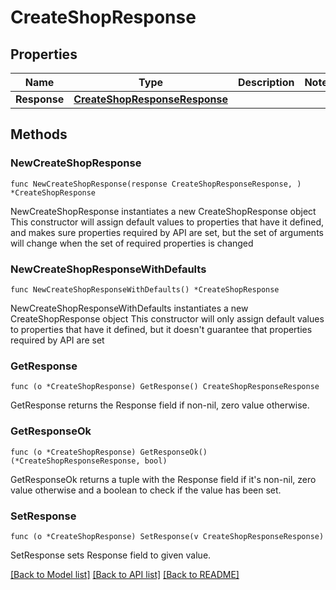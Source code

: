 # CreateShopResponse

## Properties

Name | Type | Description | Notes
------------ | ------------- | ------------- | -------------
**Response** | [**CreateShopResponseResponse**](CreateShopResponseResponse.md) |  | 

## Methods

### NewCreateShopResponse

`func NewCreateShopResponse(response CreateShopResponseResponse, ) *CreateShopResponse`

NewCreateShopResponse instantiates a new CreateShopResponse object
This constructor will assign default values to properties that have it defined,
and makes sure properties required by API are set, but the set of arguments
will change when the set of required properties is changed

### NewCreateShopResponseWithDefaults

`func NewCreateShopResponseWithDefaults() *CreateShopResponse`

NewCreateShopResponseWithDefaults instantiates a new CreateShopResponse object
This constructor will only assign default values to properties that have it defined,
but it doesn't guarantee that properties required by API are set

### GetResponse

`func (o *CreateShopResponse) GetResponse() CreateShopResponseResponse`

GetResponse returns the Response field if non-nil, zero value otherwise.

### GetResponseOk

`func (o *CreateShopResponse) GetResponseOk() (*CreateShopResponseResponse, bool)`

GetResponseOk returns a tuple with the Response field if it's non-nil, zero value otherwise
and a boolean to check if the value has been set.

### SetResponse

`func (o *CreateShopResponse) SetResponse(v CreateShopResponseResponse)`

SetResponse sets Response field to given value.



[[Back to Model list]](../README.md#documentation-for-models) [[Back to API list]](../README.md#documentation-for-api-endpoints) [[Back to README]](../README.md)


